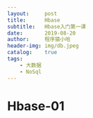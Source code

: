 ```yaml
---
layout:     post
title:      Hbase
subtitle:   Hbase入门第一课
date:       2019-08-20
author:     程序猿小哈
header-img: img/db.jpeg
catalog: 	true
tags:
    - 大数据
    - NoSql
---
```


# Hbase-01



















